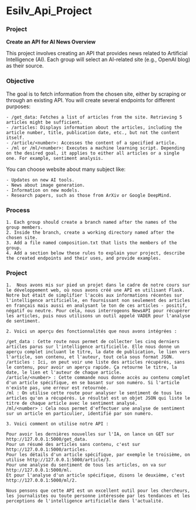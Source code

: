 # Esilv_Api_Project

### Project
**Create an API for AI News Overview**

This project involves creating an API that provides news related to Artificial Intelligence (AI). Each group will select an AI-related site (e.g., OpenAI blog) as their source.

### Objective

The goal is to fetch information from the chosen site, either by scraping or through an existing API. You will create several endpoints for different purposes:

    - /get_data: Fetches a list of articles from the site. Retrieving 5 articles might be sufficient.
    - /articles: Displays information about the articles, including the article number, title, publication date, etc., but not the content itself.
    - /article/<number>: Accesses the content of a specified article.
    - /ml or /ml/<number>: Executes a machine learning script. Depending on the desired goal, it applies to either all articles or a single one. For example, sentiment analysis.

You can choose website about many subject like:

    - Updates on new AI tools.
    - News about image generation.
    - Information on new models.
    - Research papers, such as those from ArXiv or Google DeepMind.

### Process

    1. Each group should create a branch named after the names of the group members.
    2. Inside the branch, create a working directory named after the chosen site.
    3. Add a file named composition.txt that lists the members of the group.
    4. Add a section below these rules to explain your project, describe the created endpoints and their uses, and provide examples.

### Project 

    1.  Nous avons mis sur pied un projet dans le cadre de notre cours sur le développement web, où nous avons créé une API en utilisant Flask. Notre but était de simplifier l'accès aux informations récentes sur l'intelligence artificielle, en fournissant non seulement des articles en français mais aussi en analysant le ton de ces articles - positif, négatif ou neutre. Pour cela, nous interrogeons NewsAPI pour récupérer les articles, puis nous utilisons un outil appelé VADER pour l'analyse de sentiment.

    2. Voici un aperçu des fonctionnalités que nous avons intégrées :
    
    /get_data : Cette route nous permet de collecter les cinq derniers articles parus sur l'intelligence artificielle. Elle nous donne un aperçu complet incluant le titre, la date de publication, le lien vers l'article, son contenu, et l'auteur, tout cela sous format JSON.
    /articles : Ici, on peut voir une liste des articles récupérés, sans le contenu, pour avoir un aperçu rapide. Ça retourne le titre, la date, le lien et l'auteur de chaque article.
    /article/<number> : Cette commande nous donne accès au contenu complet d'un article spécifique, en se basant sur son numéro. Si l'article n'existe pas, une erreur est retournée.
    /ml : On utilise cette route pour analyser le sentiment de tous les articles qu'on a récupérés. Le résultat est un objet JSON qui liste le titre de chaque article avec le sentiment analysé.
    /ml/<number> : Cela nous permet d'effectuer une analyse de sentiment sur un article en particulier, identifié par son numéro.

    3. Voici comment on utilise notre API :
    
    Pour avoir les dernières nouvelles sur l'IA, on lance un GET sur http://127.0.0.1:5000/get_data.
    Pour un résumé des articles sans contenu, c'est sur http://127.0.0.1:5000/articles.
    Pour les détails d'un article spécifique, par exemple le troisième, on utilise http://127.0.0.1:5000/article/3.
    Pour une analyse du sentiment de tous les articles, on va sur http://127.0.0.1:5000/ml.
    Et pour l'analyse d'un article spécifique, disons le deuxième, c'est http://127.0.0.1:5000/ml/2.
    
    Nous pensons que cette API est un excellent outil pour les chercheurs, les journalistes ou toute personne intéressée par les tendances et les perceptions de l'intelligence artificielle dans l'actualité.

    

